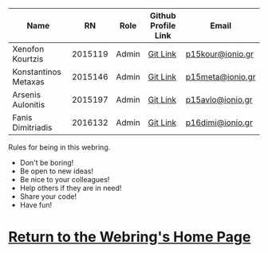 | Name | RN | Role | Github Profile Link | Email |
| --- | --- | --- | --- | --- |
| Xenofon Kourtzis | 2015119 | Admin | [Git Link](https://github.com/P15KOUR) | p15kour@ionio.gr |
| Konstantinos Metaxas | 2015146 | Admin | [Git Link](https://github.com/deadoralive1908) | p15meta@ionio.gr |
| Arsenis Aulonitis | 2015197 | Admin | [Git Link](https://github.com/arse21) | p15avlo@ionio.gr |
| Fanis Dimitriadis | 2016132 | Admin | [Git Link](https://github.com/p16dimi) | p16dimi@ionio.gr |

Rules for being in this webring.

- Don't be boring!
- Be open to new ideas!
- Be nice to your colleagues!
- Help others if they are in need!
- Share your code!
- Have fun!

# [Return to the Webring's Home Page](https://studentfossils-webring.netlify.app/)
